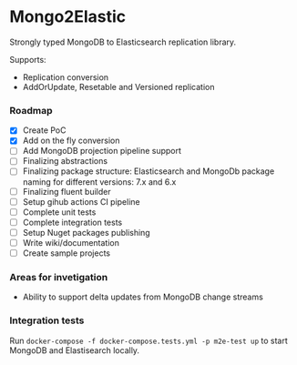 # Mongo2Elastic

Strongly typed MongoDB to Elasticsearch replication library.

Supports:
- Replication conversion
- AddOrUpdate, Resetable and Versioned replication

### Roadmap

- [x] Create PoC
- [x] Add on the fly conversion
- [ ] Add MongoDB projection pipeline support
- [ ] Finalizing abstractions
- [ ] Finalizing package structure: Elasticsearch and MongoDb package naming for different versions: 7.x and 6.x
- [ ] Finalizing fluent builder
- [ ] Setup gihub actions CI pipeline
- [ ] Complete unit tests
- [ ] Complete integration tests
- [ ] Setup Nuget packages publishing
- [ ] Write wiki/documentation
- [ ] Create sample projects

### Areas for invetigation

- Ability to support delta updates from MongoDB change streams

### Integration tests

Run `docker-compose -f docker-compose.tests.yml -p m2e-test up` to start MongoDB and Elastisearch locally.
